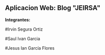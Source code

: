 <h2><b>Aplicacion Web: Blog "JEIRSA"</b></h2>

<b>Integrantes: </b>
<p> #Irvin Segura Ortiz </p>
<p> #Saul Ivan Garcia </p>
<p> #Jesus Ian García Flores </p>
